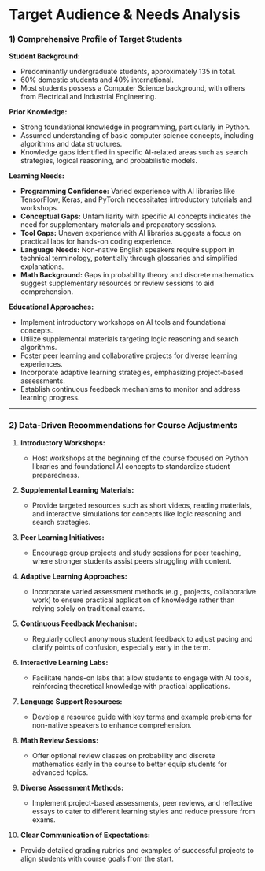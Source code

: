 Target Audience & Needs Analysis
================================

### 1) Comprehensive Profile of Target Students

**Student Background:**
- Predominantly undergraduate students, approximately 135 in total.
- 60% domestic students and 40% international.
- Most students possess a Computer Science background, with others from Electrical and Industrial Engineering.

**Prior Knowledge:**
- Strong foundational knowledge in programming, particularly in Python.
- Assumed understanding of basic computer science concepts, including algorithms and data structures.
- Knowledge gaps identified in specific AI-related areas such as search strategies, logical reasoning, and probabilistic models.

**Learning Needs:**
- **Programming Confidence:** Varied experience with AI libraries like TensorFlow, Keras, and PyTorch necessitates introductory tutorials and workshops.
- **Conceptual Gaps:** Unfamiliarity with specific AI concepts indicates the need for supplementary materials and preparatory sessions.
- **Tool Gaps:** Uneven experience with AI libraries suggests a focus on practical labs for hands-on coding experience.
- **Language Needs:** Non-native English speakers require support in technical terminology, potentially through glossaries and simplified explanations.
- **Math Background:** Gaps in probability theory and discrete mathematics suggest supplementary resources or review sessions to aid comprehension.

**Educational Approaches:**
- Implement introductory workshops on AI tools and foundational concepts.
- Utilize supplemental materials targeting logic reasoning and search algorithms.
- Foster peer learning and collaborative projects for diverse learning experiences.
- Incorporate adaptive learning strategies, emphasizing project-based assessments.
- Establish continuous feedback mechanisms to monitor and address learning progress.

---

### 2) Data-Driven Recommendations for Course Adjustments

1. **Introductory Workshops:** 
   - Host workshops at the beginning of the course focused on Python libraries and foundational AI concepts to standardize student preparedness.

2. **Supplemental Learning Materials:** 
   - Provide targeted resources such as short videos, reading materials, and interactive simulations for concepts like logic reasoning and search strategies.

3. **Peer Learning Initiatives:** 
   - Encourage group projects and study sessions for peer teaching, where stronger students assist peers struggling with content.

4. **Adaptive Learning Approaches:** 
   - Incorporate varied assessment methods (e.g., projects, collaborative work) to ensure practical application of knowledge rather than relying solely on traditional exams.

5. **Continuous Feedback Mechanism:** 
   - Regularly collect anonymous student feedback to adjust pacing and clarify points of confusion, especially early in the term.

6. **Interactive Learning Labs:** 
   - Facilitate hands-on labs that allow students to engage with AI tools, reinforcing theoretical knowledge with practical applications.

7. **Language Support Resources:** 
   - Develop a resource guide with key terms and example problems for non-native speakers to enhance comprehension.

8. **Math Review Sessions:** 
   - Offer optional review classes on probability and discrete mathematics early in the course to better equip students for advanced topics.

9. **Diverse Assessment Methods:** 
   - Implement project-based assessments, peer reviews, and reflective essays to cater to different learning styles and reduce pressure from exams.

10. **Clear Communication of Expectations:** 
   - Provide detailed grading rubrics and examples of successful projects to align students with course goals from the start.